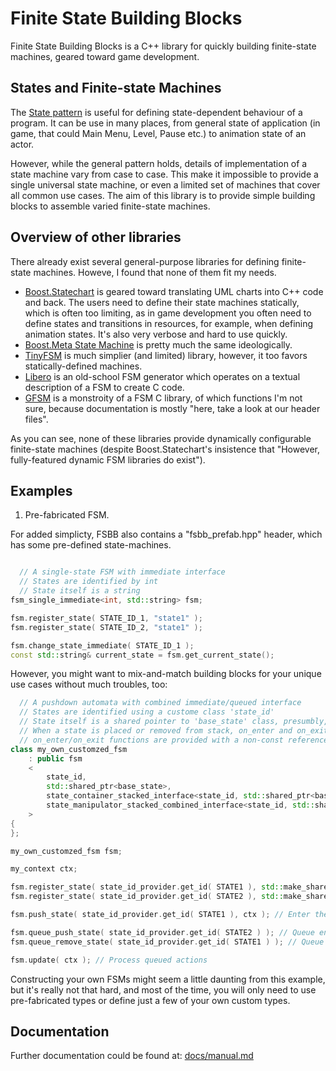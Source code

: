 # Finite State Building Blocks
Finite State Building Blocks is a C++ library for quickly building finite-state machines, geared toward game development.

## States and Finite-state Machines

The [State pattern](http://gameprogrammingpatterns.com/state.html) is useful for defining state-dependent behaviour of a program.
It can be use in many places, from general state of application (in game, that could Main Menu, Level, Pause etc.) to animation state of an actor.

However, while the general pattern holds, details of implementation of a state machine vary from case to case.
This make it impossible to provide a single universal state machine, or even a limited set of machines that cover all common use cases.
The aim of this library is to provide simple building blocks to assemble varied finite-state machines.

## Overview of other libraries

There already exist several general-purpose libraries for defining finite-state machines. Howeve, I found that none of them fit my needs.

* [Boost.Statechart](http://www.boost.org/doc/libs/1_61_0/libs/statechart/doc/index.html) is geared toward translating UML charts into C++ code and back. The users need to define their state machines statically, which is often too limiting, as in game development you often need to define states and transitions in resources, for example, when defining animation states. It's also very verbose and hard to use quickly.
* [Boost.Meta State Machine](http://www.boost.org/doc/libs/1_61_0/libs/msm/doc/HTML/index.html) is pretty much the same ideologically.
* [TinyFSM](http://digint.ch/tinyfsm/index.html) is much simplier (and limited) library, however, it too favors statically-defined machines.
* [Libero](http://www.cs.vu.nl/~eliens/mt/@archive/online/archive/documents/libero/lrintr.htm) is an old-school FSM generator which operates on a textual description of a FSM to create C code.
* [GFSM](http://kaskade.dwds.de/~moocow/mirror/projects/gfsm/) is a monstroity of a FSM C library, of which functions I'm not sure, because documentation is mostly "here, take a look at our header files".

As you can see, none of these libraries provide dynamically configurable finite-state machines (despite Boost.Statechart's insistence that "However, fully-featured dynamic FSM libraries do exist").

## Examples

1) Pre-fabricated FSM.

For added simplicty, FSBB also contains a "fsbb_prefab.hpp" header, which has some pre-defined state-machines.

```c++

  // A single-state FSM with immediate interface
  // States are identified by int
  // State itself is a string
fsm_single_immediate<int, std::string> fsm;

fsm.register_state( STATE_ID_1, "state1" );
fsm.register_state( STATE_ID_2, "state1" );

fsm.change_state_immediate( STATE_ID_1 );
const std::string& current_state = fsm.get_current_state();
```

However, you might want to mix-and-match building blocks for your unique use cases without much troubles, too:
```c++
  // A pushdown automata with combined immediate/queued interface
  // States are identified using a custome class 'state_id'
  // State itself is a shared pointer to 'base_state' class, presumbly, with virtual functions that provide state's functionality
  // When a state is placed or removed from stack, on_enter and on_exit functions are called on state object, per enter_exit_policy_notify policy
  // on_enter/on_exit functions are provided with a non-const reference to 'my_context' class for additional interface to outside world
class my_own_customzed_fsm
    : public fsm
    <
        state_id,
        std::shared_ptr<base_state>,
        state_container_stacked_interface<state_id, std::shared_ptr<base_state> >,
        state_manipulator_stacked_combined_interface<state_id, std::shared_ptr<base_state>, enter_exit_policy_notify, my_context&>
    >
{
};

my_own_customzed_fsm fsm;

my_context ctx;

fsm.register_state( state_id_provider.get_id( STATE1 ), std::make_shared<state1>() ); // state1 is a public descendant of base_state
fsm.register_state( state_id_provider.get_id( STATE2 ), std::make_shared<state2>() ); // state2 is a public descendant of base_state

fsm.push_state( state_id_provider.get_id( STATE1 ), ctx ); // Enter the first state immediately

fsm.queue_push_state( state_id_provider.get_id( STATE2 ) ); // Queue entering to state 2
fsm.queue_remove_state( state_id_provider.get_id( STATE1 ) ); // Queue removing of state 1

fsm.update( ctx ); // Process queued actions
```

Constructing your own FSMs might seem a little daunting from this example, but it's really not that hard, and most of the time, you will only need to use pre-fabricated types or define just a few of your own custom types.

## Documentation

Further documentation could be found at: [docs/manual.md](docs/manual.md)
